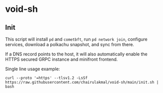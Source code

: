# void-sh

## Init
This script will install `pd` and `cometbft`, run `pd network join`, configure services, download a polkachu snapshot, and sync from there.

If a DNS record points to the host, it will also automatically enable the HTTPS secured GRPC instance and minifront frontend.

Single line usage example:

`curl --proto '=https' --tlsv1.2 -LsSf https://raw.githubusercontent.com/chairulakmal/void-sh/main/init.sh | bash`
